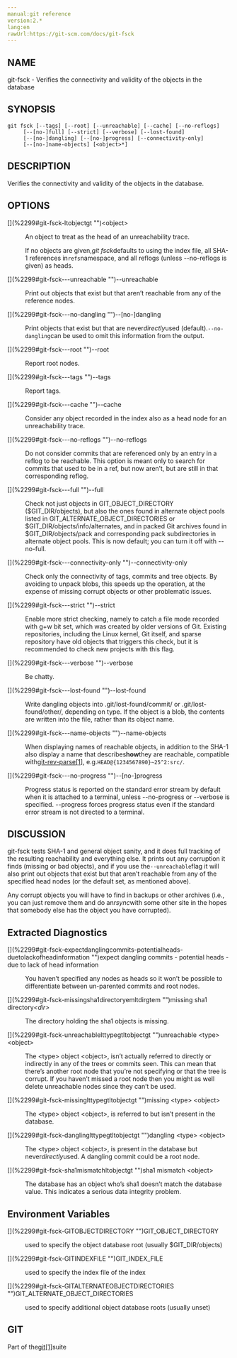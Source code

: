 ```yaml
---
manual:git reference
version:2.*
lang:en
rawUrl:https://git-scm.com/docs/git-fsck
---
```



## [](%2299#_name "")NAME<a name="_name"></a>


git-fsck - Verifies the connectivity and validity of the objects in the database





## [](%2299#_synopsis "")SYNOPSIS<a name="_synopsis"></a>

```
git fsck [--tags] [--root] [--unreachable] [--cache] [--no-reflogs]
	 [--[no-]full] [--strict] [--verbose] [--lost-found]
	 [--[no-]dangling] [--[no-]progress] [--connectivity-only]
	 [--[no-]name-objects] [<object>*]
```




## [](%2299#_description "")DESCRIPTION<a name="_description"></a>


Verifies the connectivity and validity of the objects in the database.





## [](%2299#_options "")OPTIONS<a name="_options"></a>
<dl><dt id='git-fsck-ltobjectgt'>[](%2299#git-fsck-ltobjectgt "")&lt;object&gt;</dt><dd>

An object to treat as the head of an unreachability trace.



If no objects are given,<em>git fsck</em>defaults to using the index file, all SHA-1 references in`refs`namespace, and all reflogs (unless --no-reflogs is given) as heads.


</dd><dt id='git-fsck---unreachable'>[](%2299#git-fsck---unreachable "")--unreachable</dt><dd>

Print out objects that exist but that aren’t reachable from any of the reference nodes.

</dd><dt id='git-fsck---no-dangling'>[](%2299#git-fsck---no-dangling "")--[no-]dangling</dt><dd>

Print objects that exist but that are never<em>directly</em>used (default).`--no-dangling`can be used to omit this information from the output.

</dd><dt id='git-fsck---root'>[](%2299#git-fsck---root "")--root</dt><dd>

Report root nodes.

</dd><dt id='git-fsck---tags'>[](%2299#git-fsck---tags "")--tags</dt><dd>

Report tags.

</dd><dt id='git-fsck---cache'>[](%2299#git-fsck---cache "")--cache</dt><dd>

Consider any object recorded in the index also as a head node for an unreachability trace.

</dd><dt id='git-fsck---no-reflogs'>[](%2299#git-fsck---no-reflogs "")--no-reflogs</dt><dd>

Do not consider commits that are referenced only by an entry in a reflog to be reachable. This option is meant only to search for commits that used to be in a ref, but now aren’t, but are still in that corresponding reflog.

</dd><dt id='git-fsck---full'>[](%2299#git-fsck---full "")--full</dt><dd>

Check not just objects in GIT_OBJECT_DIRECTORY ($GIT_DIR/objects), but also the ones found in alternate object pools listed in GIT_ALTERNATE_OBJECT_DIRECTORIES or $GIT_DIR/objects/info/alternates, and in packed Git archives found in $GIT_DIR/objects/pack and corresponding pack subdirectories in alternate object pools. This is now default; you can turn it off with --no-full.

</dd><dt id='git-fsck---connectivity-only'>[](%2299#git-fsck---connectivity-only "")--connectivity-only</dt><dd>

Check only the connectivity of tags, commits and tree objects. By avoiding to unpack blobs, this speeds up the operation, at the expense of missing corrupt objects or other problematic issues.

</dd><dt id='git-fsck---strict'>[](%2299#git-fsck---strict "")--strict</dt><dd>

Enable more strict checking, namely to catch a file mode recorded with g+w bit set, which was created by older versions of Git. Existing repositories, including the Linux kernel, Git itself, and sparse repository have old objects that triggers this check, but it is recommended to check new projects with this flag.

</dd><dt id='git-fsck---verbose'>[](%2299#git-fsck---verbose "")--verbose</dt><dd>

Be chatty.

</dd><dt id='git-fsck---lost-found'>[](%2299#git-fsck---lost-found "")--lost-found</dt><dd>

Write dangling objects into .git/lost-found/commit/ or .git/lost-found/other/, depending on type. If the object is a blob, the contents are written into the file, rather than its object name.

</dd><dt id='git-fsck---name-objects'>[](%2299#git-fsck---name-objects "")--name-objects</dt><dd>

When displaying names of reachable objects, in addition to the SHA-1 also display a name that describes**how**they are reachable, compatible with[git-rev-parse[1]](%2319    ""), e.g.`HEAD@{1234567890}~25^2:src/`.

</dd><dt id='git-fsck---no-progress'>[](%2299#git-fsck---no-progress "")--[no-]progress</dt><dd>

Progress status is reported on the standard error stream by default when it is attached to a terminal, unless --no-progress or --verbose is specified. --progress forces progress status even if the standard error stream is not directed to a terminal.

</dd></dl>



## [](%2299#_discussion "")DISCUSSION<a name="_discussion"></a>


git-fsck tests SHA-1 and general object sanity, and it does full tracking of the resulting reachability and everything else. It prints out any corruption it finds (missing or bad objects), and if you use the`--unreachable`flag it will also print out objects that exist but that aren’t reachable from any of the specified head nodes (or the default set, as mentioned above).




Any corrupt objects you will have to find in backups or other archives (i.e., you can just remove them and do an<em>rsync</em>with some other site in the hopes that somebody else has the object you have corrupted).





## [](%2299#_extracted_diagnostics "")Extracted Diagnostics<a name="_extracted_diagnostics"></a>
<dl><dt id='git-fsck-expectdanglingcommits-potentialheads-duetolackofheadinformation'>[](%2299#git-fsck-expectdanglingcommits-potentialheads-duetolackofheadinformation "")expect dangling commits - potential heads - due to lack of head information</dt><dd>

You haven’t specified any nodes as heads so it won’t be possible to differentiate between un-parented commits and root nodes.

</dd><dt id='git-fsck-missingsha1directoryemltdirgtem'>[](%2299#git-fsck-missingsha1directoryemltdirgtem "")missing sha1 directory<em>&lt;dir&gt;</em></dt><dd>

The directory holding the sha1 objects is missing.

</dd><dt id='git-fsck-unreachablelttypegtltobjectgt'>[](%2299#git-fsck-unreachablelttypegtltobjectgt "")unreachable &lt;type&gt; &lt;object&gt;</dt><dd>

The &lt;type&gt; object &lt;object&gt;, isn’t actually referred to directly or indirectly in any of the trees or commits seen. This can mean that there’s another root node that you’re not specifying or that the tree is corrupt. If you haven’t missed a root node then you might as well delete unreachable nodes since they can’t be used.

</dd><dt id='git-fsck-missinglttypegtltobjectgt'>[](%2299#git-fsck-missinglttypegtltobjectgt "")missing &lt;type&gt; &lt;object&gt;</dt><dd>

The &lt;type&gt; object &lt;object&gt;, is referred to but isn’t present in the database.

</dd><dt id='git-fsck-danglinglttypegtltobjectgt'>[](%2299#git-fsck-danglinglttypegtltobjectgt "")dangling &lt;type&gt; &lt;object&gt;</dt><dd>

The &lt;type&gt; object &lt;object&gt;, is present in the database but never<em>directly</em>used. A dangling commit could be a root node.

</dd><dt id='git-fsck-sha1mismatchltobjectgt'>[](%2299#git-fsck-sha1mismatchltobjectgt "")sha1 mismatch &lt;object&gt;</dt><dd>

The database has an object who’s sha1 doesn’t match the database value. This indicates a serious data integrity problem.

</dd></dl>



## [](%2299#_environment_variables "")Environment Variables<a name="_environment_variables"></a>
<dl><dt id='git-fsck-GITOBJECTDIRECTORY'>[](%2299#git-fsck-GITOBJECTDIRECTORY "")GIT_OBJECT_DIRECTORY</dt><dd>

used to specify the object database root (usually $GIT_DIR/objects)

</dd><dt id='git-fsck-GITINDEXFILE'>[](%2299#git-fsck-GITINDEXFILE "")GIT_INDEX_FILE</dt><dd>

used to specify the index file of the index

</dd><dt id='git-fsck-GITALTERNATEOBJECTDIRECTORIES'>[](%2299#git-fsck-GITALTERNATEOBJECTDIRECTORIES "")GIT_ALTERNATE_OBJECT_DIRECTORIES</dt><dd>

used to specify additional object database roots (usually unset)

</dd></dl>



## [](%2299#_git "")GIT<a name="_git"></a>


Part of the[git[1]](%2248    "")suite





